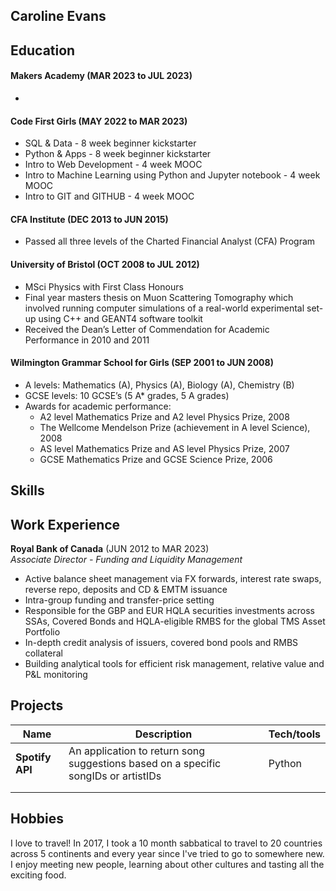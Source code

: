 ## Caroline Evans


## Education

#### Makers Academy (MAR 2023 to JUL 2023)
- 

#### Code First Girls (MAY 2022 to MAR 2023)

- SQL & Data - 8 week beginner kickstarter
- Python & Apps - 8 week beginner kickstarter
- Intro to Web Development - 4 week MOOC
- Intro to Machine Learning using Python and Jupyter notebook - 4 week MOOC
- Intro to GIT and GITHUB - 4 week MOOC


#### CFA Institute (DEC 2013 to JUN 2015)

- Passed all three levels of the Charted Financial Analyst (CFA) Program


#### University of Bristol (OCT 2008 to JUL 2012)

- MSci Physics with First Class Honours
- Final year masters thesis on Muon Scattering Tomography which involved running computer simulations of a real-world experimental set-up using C++ and GEANT4 software toolkit
- Received the Dean’s Letter of Commendation for Academic Performance in 2010 and 2011


#### Wilmington Grammar School for Girls (SEP 2001 to JUN 2008)

- A levels: Mathematics (A), Physics (A), Biology (A), Chemistry (B) 	     
- GCSE levels: 10 GCSE’s (5 A* grades, 5 A grades)
- Awards for academic performance:
    * A2 level Mathematics Prize and A2 level Physics Prize, 2008
    * The Wellcome Mendelson Prize (achievement in A level Science), 2008
    * AS level Mathematics Prize and AS level Physics Prize, 2007
    * GCSE Mathematics Prize and GCSE Science Prize, 2006



## Skills


## Work Experience

**Royal Bank of Canada** (JUN 2012 to MAR 2023)  
_Associate Director - Funding and Liquidity Management_
- Active balance sheet management via FX forwards, interest rate swaps, reverse repo, deposits and CD & EMTM issuance
- Intra-group funding and transfer-price setting
- Responsible for the GBP and EUR HQLA securities investments across SSAs, Covered Bonds and HQLA-eligible RMBS for the global TMS Asset Portfolio
- In-depth credit analysis of issuers, covered bond pools and RMBS collateral
- Building analytical tools for efficient risk management, relative value and P&L monitoring

## Projects

| Name                         | Description       | Tech/tools        |
| ---------------------------- | ----------------- | ----------------- |
| **Spotify API**              | An application to return song suggestions based on a specific songIDs or artistIDs  | Python   |
|                              |                   |                   |
|                              |                   |                   |




## Hobbies

I love to travel! In 2017, I took a 10 month sabbatical to travel to 20 countries across 5 continents and every year since I've tried to go to somewhere new. I enjoy meeting new people, learning about other cultures and tasting all the exciting food.

